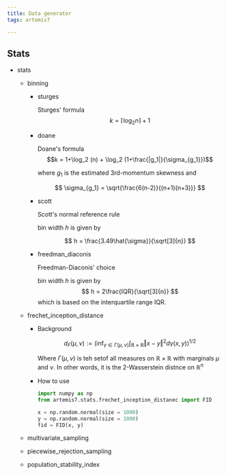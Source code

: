 ```yaml
---
title: Data generator
tags: artemis7

---
```



## Stats

- stats

    - binning

        - sturges

            Sturges' formula
            $$ k = \lceil \log_2 n \rceil + 1 $$

        - doane

            Doane's formula
            $$k = 1+\log_2 (n) + \log_2 (1+\frac{|g_1|}{\sigma_{g_1}})$$

            where $g_1$ is the estimated 3rd-momentum skewness and

            $$ \sigma_{g_1} = \sqrt{\frac{6(n-2)}{(n+1)(n+3)}} $$

        - scott

            Scott's normal reference rule

            bin width $h$ is given by

            $$ h = \frac{3.49\hat{\sigma}}{\sqrt[3]{n}} $$

        - freedman_diaconis

            Freedman-Diaconis' choice

            bin width $h$ is given by
            $$ h = 2\frac{IQR}{\sqrt[3]{n}} $$
            which is based on the interquartile range IQR.

    - frechet_inception_distance

        - Background
        
            $$ d_F(\mu, \nu) := \left(\inf_{\gamma \in \Gamma (\mu, \nu)} \int _{\mathbb{R}\times \mathbb{R}} \Vert x-y\Vert^2 d\gamma(x,y)\right)^{1/2}$$

            Where $\Gamma(\mu, \nu)$ is teh setof all measures on $\mathbb{R}\times \mathbb{R}$ with marginals $\mu$ and $\nu$. In other words, it is the 2-Wasserstein distnce on $\mathbb{R}^n$
        
        - How to use

            ```python
            import numpy as np
            from artemis7.stats.frechet_inception_distanec import FID

            x = np.random.normal(size = 1000)
            y = np.random.normal(size = 1000)
            fid = FID(x, y)
            ```

    - multivariate_sampling

        

    - piecewise_rejection_sampling

    - population_stability_index